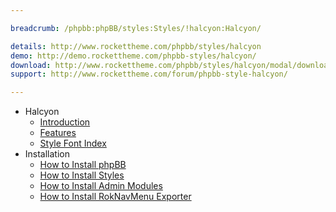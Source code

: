```yaml
---

breadcrumb: /phpbb:phpBB/styles:Styles/!halcyon:Halcyon/

details: http://www.rockettheme.com/phpbb/styles/halcyon
demo: http://demo.rockettheme.com/phpbb-styles/halcyon/
download: http://www.rockettheme.com/phpbb/styles/halcyon/modal/downloads
support: http://www.rockettheme.com/forum/phpbb-style-halcyon/

---
```


* Halcyon
	* [Introduction](INDEX.md#introduction)
	* [Features](INDEX.md#features)
    * [Style Font Index](../../../technical_tips/general/font_index.md)
* Installation
	* [How to Install phpBB](../../start/install.md)
	* [How to Install Styles](../../start/styles.md)
	* [How to Install Admin Modules](../../start/styles.md#installing-administrative-modules)
	* [How to Install RokNavMenu Exporter](../../modules/roknavmenu.md)